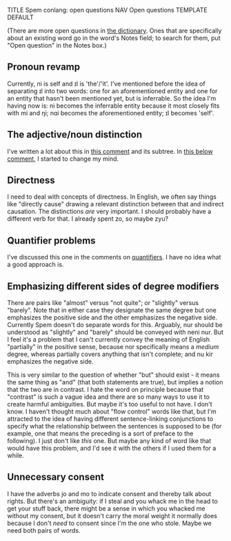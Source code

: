 TITLE Spem conlang: open questions
NAV Open questions
TEMPLATE DEFAULT

(There are more open questions in [the dictionary](search). Ones that are specifically about an existing
word go in the word's Notes field; to search for them, put "Open question" in the Notes box.)

## Pronoun revamp

Currently, <spem>ni</spem> is self and <spem>ɪl</spem> is 'the'/'it'. I've mentioned before the idea of separating <spem>ɪl</spem> into two words: one for an aforementioned entity and one for an entity that hasn't been mentioned yet, but is inferrable. So the idea I'm having now is: <spem>ni</spem> becomes the inferrable entity because it most closely fits with <spem>mi</spem> and <spem>ŋi</spem>; <spem>nɑi</spem> becomes the aforementioned entity; <spem>ɪl</spem> becomes 'self'.

## The adjective/noun distinction

I've written a lot about this in [this comment](index?c=101#comment-section) and its subtree. In [this below comment](?c=386#comment-section), I started to change my mind.

## Directness

I need to deal with concepts of directness. In English, we often say things like "directly cause" drawing a relevant distinction between that and indirect causation. The distinctions *are* very important. I should probably have a different verb for that. I already spent <spem>zo</spem>, so maybe <spem>zyu</spem>?

## Quantifier problems

I've discussed this one in the comments on [quantifiers](quantifiers). I have no idea what a good approach is.

## Emphasizing different sides of degree modifiers

There are pairs like "almost" versus "not quite"; or "slightly" versus "barely". Note that in either case they
designate the same degree but one emphasizes the positive side and the other emphasizes the negative side.
Currently Spem doesn't do separate words for this. Arguably, <spem>nur</spem> should be understood as "slightly"
and "barely" should be conveyed with <spem>neni nur</spem>. But I feel it's a problem that I can't currently convey
the meaning of English "partially" in the positive sense, because <spem>nor</spem> specifically means a *medium*
degree, whereas partially covers anything that isn't complete; and <spem>nu kir</spem> emphasizes the negative side.

This is very similar to the question of whether "but" should exist - it means the same thing as "and" (that both
statements are true), but implies a notion that the two are in contrast. I hate the word on principle because that
"contrast" is such a vague idea and there are so many ways to use it to create harmful ambiguities. But maybe
it's too useful to not have. I don't know. I haven't thought much about "flow control" words like that, but I'm
attracted to the idea of having different sentence-linking conjunctions to specify what the relationship between
the sentences is supposed to be (for example, one that means the preceding is a sort of preface to the following).
I just don't like *this* one. But maybe any kind of word like that would have this problem, and I'd see it with
the others if I used them for a while.

## Unnecessary consent

I have the adverbs <spem>jo</spem> and <spem>mo</spem> to indicate consent and thereby talk about rights. But there's an ambiguity: if I steal and you whack me in the head to get your stuff back, there might be a sense in which you whacked me without my consent, but it doesn't carry the moral weight it normally does because I don't *need* to consent since I'm the one who stole. Maybe we need both pairs of words.
